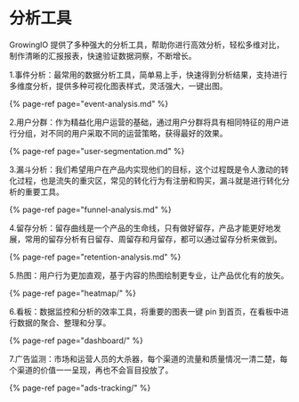 # 分析工具

GrowingIO 提供了多种强大的分析工具，帮助你进行高效分析，轻松多维对比，制作清晰的汇报报表，快速验证数据洞察，不断增长。

1.事件分析：最常用的数据分析工具，简单易上手，快速得到分析结果，支持进行多维度分析，提供多种可视化图表样式，灵活强大，一键出图。

{% page-ref page="event-analysis.md" %}

2.用户分群：作为精益化用户运营的基础，通过用户分群将具有相同特征的用户进行分组，对不同的用户采取不同的运营策略，获得最好的效果。

{% page-ref page="user-segmentation.md" %}

3.漏斗分析：我们希望用户在产品内实现他们的目标，这个过程既是令人激动的转化过程，也是流失的重灾区，常见的转化行为有注册和购买，漏斗就是进行转化分析的重要工具。

{% page-ref page="funnel-analysis.md" %}

4.留存分析：留存曲线是一个产品的生命线，只有做好留存，产品才能更好地发展，常用的留存分析有日留存、周留存和月留存，都可以通过留存分析来做到。

{% page-ref page="retention-analysis.md" %}

5.热图：用户行为更加直观，基于内容的热图绘制更专业，让产品优化有的放矢。

{% page-ref page="heatmap/" %}

6.看板：数据监控和分析的效率工具，将重要的图表一键 pin 到首页，在看板中进行数据的聚合、整理和分享。

{% page-ref page="dashboard/" %}

7.广告监测：市场和运营人员的大杀器，每个渠道的流量和质量情况一清二楚，每个渠道的价值一一呈现，再也不会盲目投放了。

{% page-ref page="ads-tracking/" %}

